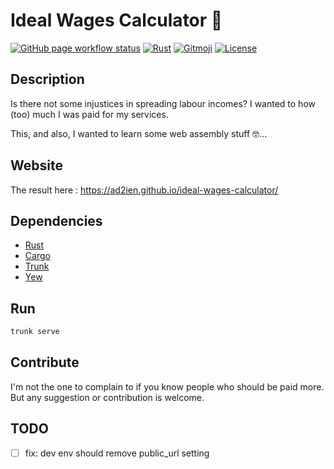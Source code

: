 # Ideal Wages Calculator 💸

[![GitHub page workflow status](https://img.shields.io/github/actions/workflow/status/ad2ien/ideal-wages-calculator/deploy-gh-page.yml?label=github%20page&logo=github)](https://ad2ien.github.io/ideal-wages-calculator/)
[![Rust](https://img.shields.io/badge/Rust-1.26.0-black.svg?logo=rust&logoColor=white)](https://www.rust-lang.org/)
[![Gitmoji](https://img.shields.io/badge/gitmoji-%20😜%20😍-FFDD67.svg)](https://gitmoji.dev)
[![License](https://img.shields.io/badge/License-MIT-blue.svg)](https://opensource.org/licenses/MIT)

## Description

Is there not some injustices in spreading labour incomes? I wanted to how (too) much I was paid for my services.

This, and also, I wanted to learn some web assembly stuff 🤓...

## Website

The result here : <https://ad2ien.github.io/ideal-wages-calculator/>

## Dependencies

- [Rust](https://www.rust-lang.org/)
- [Cargo](https://github.com/rust-lang/cargo)
- [Trunk](https://trunkrs.dev/)
- [Yew](https://yew.rs/)

## Run

```bash
trunk serve
```

## Contribute

I'm not the one to complain to if you know people who should be paid more. But any suggestion or contribution is welcome.

## TODO

- [ ] fix: dev env should remove public_url setting
